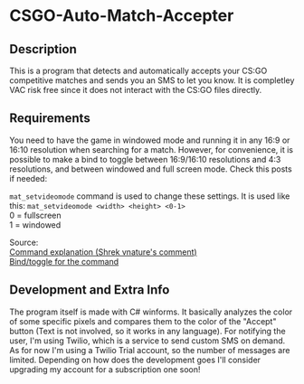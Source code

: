# CSGO-Auto-Match-Accepter
## Description
This is a program that detects and automatically accepts your CS:GO competitive matches and sends you an SMS to let you know. It is completley VAC risk free since it does not interact with the CS:GO files directly.

## Requirements
You need to have the game in windowed mode and running it in any 16:9 or 16:10 resolution when searching for a match. However, for convenience, it is possible to make a bind to toggle between 16:9/16:10 resolutions and 4:3 resolutions, and between windowed and full screen mode. Check this posts if needed:

`mat_setvideomode` command is used to change these settings. It is used like this: `mat_setvideomode <width> <height> <0-1>`\
0 = fullscreen\
1 = windowed

Source:\
[Command explanation (Shrek vnature's comment)](https://steamcommunity.com/app/730/discussions/0/412447613579131479/)\
[Bind/toggle for the command](https://www.reddit.com/r/CounterStrikeBinds/comments/3b7fum/request_bind_to_change_screen_resolution/)

## Development and Extra Info
The program itself is made with C# winforms. It basically analyzes the color of some specific pixels and compares them to the color of the "Accept" button (Text is not involved, so it works in any language). For notifying the user, I'm using Twilio, which is a service to send custom SMS on demand. As for now I'm using a Twilio Trial account, so the number of messages are limited. Depending on how does the development goes I'll consider upgrading my account for a subscription one soon!
